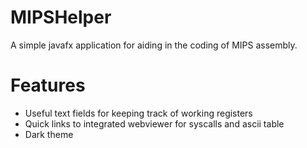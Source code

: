 # MIPSHelper
A simple javafx application for aiding in the coding of MIPS assembly.

# Features
 - Useful text fields for keeping track of working registers
 - Quick links to integrated webviewer for syscalls and ascii table
 - Dark theme
